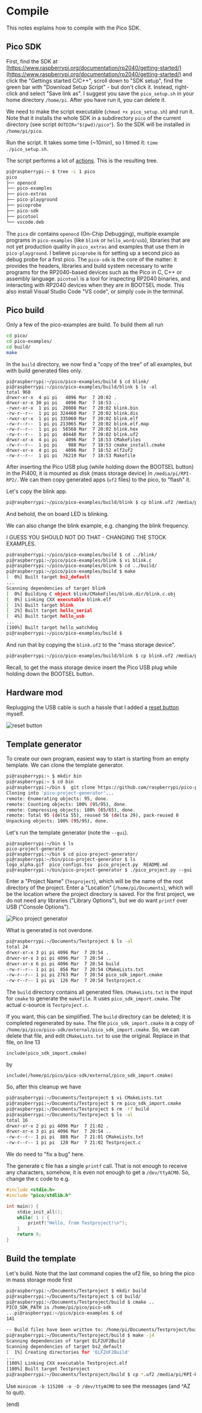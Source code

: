 # Compile

This notes explains how to compile with the Pico SDK.


## Pico SDK

First, find the SDK at [https://www.raspberrypi.org/documentation/rp2040/getting-started/](https://www.raspberrypi.org/documentation/rp2040/getting-started/)
and click the "Gettings started C/C++", scroll down to "SDK setup", find
the green bar with "Download Setup Script" - but don't click it.
Instead, right-click and select "Save link as".
I suggest you save the `pico_setup.sh` in your home directory `/home/pi`.
After you have run it, you can delete it.

We need to make the script executable (`chmod +x pico_setup.sh`) and run it.
Note that it installs the whole SDK in a subdirectory `pico` of the
current directory (see script `OUTDIR="$(pwd)/pico"`). So the SDK 
will be installed in `/home/pi/pico`.

Run the script. 
It takes some time (~10min), so I timed it: `time ./pico_setup.sh`.

The script performs a lot of 
[actions](https://datasheets.raspberrypi.org/pico/getting-started-with-pico.pdf#page=5).
This is the resulting tree.

```bash
pi@raspberrypi:~ $ tree -L 1 pico
pico
├── openocd
├── pico-examples
├── pico-extras
├── pico-playground
├── picoprobe
├── pico-sdk
├── picotool
└── vscode.deb
```

The `pico` dir contains `openocd` (On-Chip Debugging), multiple example 
programs in `pico-examples` (like `blink` or `hello_word/usb`), 
libraries that are not yet production quality in `pico_extras` 
and examples that use them in `pico-playground`. I believe 
`picoprobe` is for setting up a second pico as debug probe 
for a first pico. The `pico-sdk` is the core of the 
matter: it provides the headers, libraries and build system 
necessary to write programs for the RP2040-based devices such as 
the Pico in C, C++ or assembly language. `picotool` is a tool for 
inspecting RP2040 binaries, and  interacting with RP2040 devices 
when they are in BOOTSEL mode. This also install Visual Studio Code 
"VS code", or simply `code` in the terminal.

## Pico build

Only a few of the pico-examples are build. To build them all run

```bash
cd pico/
cd pico-examples/
cd build/
make
```

In the `build` directory, we now find a "copy of the tree" of all
examples, but with build generated files only.

```build
pi@raspberrypi:~/pico/pico-examples/build $ cd blink/
pi@raspberrypi:~/pico/pico-examples/build/blink $ ls -al
total 968
drwxr-xr-x  4 pi pi   4096 Mar  7 20:02 .
drwxr-xr-x 30 pi pi   4096 Mar  7 18:53 ..
-rwxr-xr-x  1 pi pi  20088 Mar  7 20:02 blink.bin
-rw-r--r--  1 pi pi 324460 Mar  7 20:02 blink.dis
-rwxr-xr-x  1 pi pi 335060 Mar  7 20:02 blink.elf
-rw-r--r--  1 pi pi 213065 Mar  7 20:02 blink.elf.map
-rw-r--r--  1 pi pi  56568 Mar  7 20:02 blink.hex
-rw-r--r--  1 pi pi  40448 Mar  7 20:02 blink.uf2
drwxr-xr-x  4 pi pi   4096 Mar  7 18:53 CMakeFiles
-rw-r--r--  1 pi pi    988 Mar  7 18:53 cmake_install.cmake
drwxr-xr-x  4 pi pi   4096 Mar  7 18:52 elf2uf2
-rw-r--r--  1 pi pi  76219 Mar  7 18:53 Makefile
```

After inserting the Pico USB plug (while holding down the BOOTSEL button)
in the Pi400, it is mounted as disk (mass storage device) in `/media/pi/RPI-RP2/`.
We can then copy generated apps (`uf2` files) to the pico, to "flash" it.

Let's copy the blink app.
```bash
pi@raspberrypi:~/pico/pico-examples/build/blink $ cp blink.uf2 /media/pi/RPI-RP2/
```
And behold, the on board LED is blinking.

We can also change the blink example, e.g. changing the blink frequency.

I GUESS YOU SHOULD NOT DO THAT - CHANGING THE STOCK EXAMPLES.

```bash
pi@raspberrypi:~/pico/pico-examples/build $ cd ../blink/
pi@raspberrypi:~/pico/pico-examples/blink $ vi blink.c 
pi@raspberrypi:~/pico/pico-examples/blink $ cd ../build/
pi@raspberrypi:~/pico/pico-examples/build $ make
[  0%] Built target bs2_default
...
Scanning dependencies of target blink
[  0%] Building C object blink/CMakeFiles/blink.dir/blink.c.obj
[  0%] Linking CXX executable blink.elf
[  1%] Built target blink
[  2%] Built target hello_serial
[  4%] Built target hello_usb
...
[100%] Built target hello_watchdog
pi@raspberrypi:~/pico/pico-examples/build $ 
```

And run that by copying the `blink.uf2` to the "mass storage device".
```bash
pi@raspberrypi:~/pico/pico-examples/build/blink $ cp blink.uf2 /media/pi/RPI-RP2/
```

Recall, to get the mass storage device 
insert the Pico USB plug while holding down the BOOTSEL button.


## Hardware mod

Replugging the USB cable is such a hassle that I added
a [reset button](https://www.youtube.com/watch?v=d-karKb53og) myself.

![reset button](pico-reset.png)


## Template generator

To create our own program, easiest way to start is starting from
an empty template. We can clone the template generator.

```bash
pi@raspberrypi:~ $ mkdir bin
pi@raspberrypi:~ $ cd bin
pi@raspberrypi:~/bin $  git clone https://github.com/raspberrypi/pico-project-generator.git
Cloning into 'pico-project-generator'...
remote: Enumerating objects: 95, done.
remote: Counting objects: 100% (95/95), done.
remote: Compressing objects: 100% (65/65), done.
remote: Total 95 (delta 55), reused 56 (delta 29), pack-reused 0
Unpacking objects: 100% (95/95), done.
```

Let's run the template generator (note the `--gui`).

```
pi@raspberrypi:~/bin $ ls
pico-project-generator
pi@raspberrypi:~/bin $ cd pico-project-generator/
pi@raspberrypi:~/bin/pico-project-generator $ ls
logo_alpha.gif  pico_configs.tsv  pico_project.py  README.md
pi@raspberrypi:~/bin/pico-project-generator $ ./pico_project.py --gui
```

Enter a "Project Name" (`Tesproject`), which will be the name of the root directory of the project.
Enter a "Location" (`/home/pi/Documents`), which will be the location where the project directory is saved.
For the first project, we do not need any libraries ("Library Options"), but we do want `printf` over USB ("Console Options").

![Pico project generator](pico-project-generator.png)

What is generated is not overdone.

```bash
pi@raspberrypi:~/Documents/Testproject $ ls -al
total 24
drwxr-xr-x 3 pi pi 4096 Mar  7 20:54 .
drwxr-xr-x 3 pi pi 4096 Mar  7 20:54 ..
drwxr-xr-x 6 pi pi 4096 Mar  7 20:54 build
-rw-r--r-- 1 pi pi  856 Mar  7 20:54 CMakeLists.txt
-rw-r--r-- 1 pi pi 2763 Mar  7 20:54 pico_sdk_import.cmake
-rw-r--r-- 1 pi pi  126 Mar  7 20:54 Testproject.c
```

The `build` directory contains all generated files. 
`CMakeLists.txt` is the input for `cmake` to generate the `makefile`. 
It uses `pico_sdk_import.cmake`.
The actual c-source is `Testproject.c`.

If you want, this can be simplified.
The `build` directory can be deleted; it is completed regenerated by `make`.
The file `pico_sdk_import.cmake` is a copy of `/home/pi/pico/pico-sdk/external/pico_sdk_import.cmake`.
So, we can delete that file, and edit `CMakeLists.txt` to use the original.
Replace in that file, on line 13

```
include(pico_sdk_import.cmake)
```

by 

```
include(/home/pi/pico/pico-sdk/external/pico_sdk_import.cmake)
```

So, after this cleanup we have

```bash
pi@raspberrypi:~/Documents/Testproject $ vi CMakeLists.txt 
pi@raspberrypi:~/Documents/Testproject $ rm pico_sdk_import.cmake 
pi@raspberrypi:~/Documents/Testproject $ rm -rf build
pi@raspberrypi:~/Documents/Testproject $ ls -al
total 16
drwxr-xr-x 2 pi pi 4096 Mar  7 21:02 .
drwxr-xr-x 3 pi pi 4096 Mar  7 20:54 ..
-rw-r--r-- 1 pi pi  888 Mar  7 21:01 CMakeLists.txt
-rw-r--r-- 1 pi pi  128 Mar  7 21:02 Testproject.c
```

We do need to "fix a bug" here.

The generate c file has a single `printf` call. 
That is not enough to receive any characters, somehow, it is even not enough to get a `/dev/ttyACM0`.
So, change the c code to e.g.

```c
#include <stdio.h>
#include "pico/stdlib.h"

int main() {
    stdio_init_all();
    while( 1 ) {
        printf("Hello, from Testproject!\n");
    }
    return 0;
}
```


## Build the template

Let's build. Note that the last command copies the uf2 file, so bring the
pico in mass storage mode first

```bash
pi@raspberrypi:~/Documents/Testproject $ mkdir build
pi@raspberrypi:~/Documents/Testproject $ cd build/
pi@raspberrypi:~/Documents/Testproject/build $ cmake ..
PICO_SDK_PATH is /home/pi/pico/pico-sdk
...pi@raspberrypi:~/pico/pico-examples $ cd
141

-- Build files have been written to: /home/pi/Documents/Testproject/build
pi@raspberrypi:~/Documents/Testproject/build $ make -j4
Scanning dependencies of target ELF2UF2Build
Scanning dependencies of target bs2_default
[  1%] Creating directories for 'ELF2UF2Build'
...
[100%] Linking CXX executable Testproject.elf
[100%] Built target Testproject
pi@raspberrypi:~/Documents/Testproject/build $ cp *.uf2 /media/pi/RPI-RP2/
```

Use `minicom -b 115200 -o -D /dev/ttyACM0` to see the messages (and ^AZ to quit).

(end)
